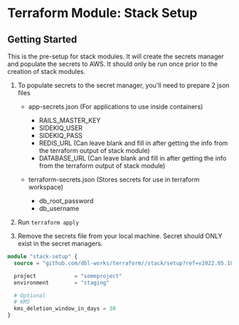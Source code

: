 # Terraform Module: Stack Setup
## Getting Started

This is the pre-setup for stack modules. It will create the secrets manager and populate the secrets to AWS.
It should only be run once prior to the creation of stack modules.

1. To populate secrets to the secret manager, you'll need to prepare 2 json files
   - app-secrets.json (For applications to use inside containers)
     - RAILS_MASTER_KEY
     - SIDEKIQ_USER
     - SIDEKIQ_PASS
     - REDIS_URL (Can leave blank and fill in after getting the info from the terraform output of stack module)
     - DATABASE_URL (Can leave blank and fill in after getting the info from the terraform output of stack module)

   - terraform-secrets.json (Stores secrets for use in terraform workspace)
     - db_root_password
     - db_username

2. Run `terraform apply`
3. Remove the secrets file from your local machine. Secret should ONLY exist in the secret managers.


```terraform
module "stack-setup" {
  source = "github.com/dbl-works/terraform//stack/setup?ref=v2022.05.18"

  project            = "someproject"
  environment        = "staging"

  # Optional
  # KMS
  kms_deletion_window_in_days = 30
}
